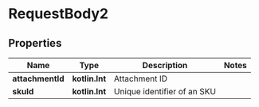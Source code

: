 
# RequestBody2

## Properties
Name | Type | Description | Notes
------------ | ------------- | ------------- | -------------
**attachmentId** | **kotlin.Int** | Attachment ID | 
**skuId** | **kotlin.Int** | Unique identifier of an SKU | 



